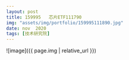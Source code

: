 ```yaml
---
layout: post
title: 159995   芯片ETF111790
img: "assets/img/portfolio/159995111890.jpg"
date: nov  2020
tags: [技术研究院]
---
```

![image]({{ page.img | relative_url }})


